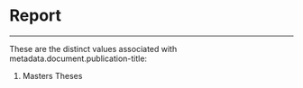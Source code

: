 # Report
---
These are the distinct values associated with metadata.document.publication-title:

1. Masters Theses
